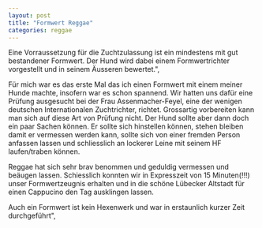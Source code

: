 ```yaml
---
layout: post
title: "Formwert Reggae"
categories: reggae
---
```


Eine Vorraussetzung für die Zuchtzulassung ist ein mindestens mit gut bestandener Formwert. 
Der Hund wird dabei einem Formwertrichter vorgestellt und in seinem Äusseren bewertet.",

Für mich war es das erste Mal das ich einen Formwert mit einem meiner Hunde machte, insofern war es schon spannend. 
Wir hatten uns dafür eine Prüfung ausgesucht bei der Frau Assenmacher-Feyel, eine der wenigen deutschen Internationalen Zuchtrichter, richtet.
Grossartig vorbereiten kann man sich auf diese Art von Prüfung nicht. Der Hund sollte aber dann doch ein paar Sachen können. 
Er sollte sich hinstellen können, stehen bleiben damit er vermessen werden kann, sollte sich von einer fremden Person anfassen lassen und 
schliesslich an lockerer Leine mit seinem HF laufen/traben können. 

Reggae hat sich sehr brav benommen und geduldig vermessen und beäugen lassen. 
Schiesslich konnten wir in Expresszeit von 15 Minuten(!!!) unser Formwertzeugnis erhalten und in die schöne Lübecker Altstadt 
für einen Cappucino den Tag ausklingen lassen.

Auch ein Formwert ist kein Hexenwerk und war in erstaunlich kurzer Zeit durchgeführt",
